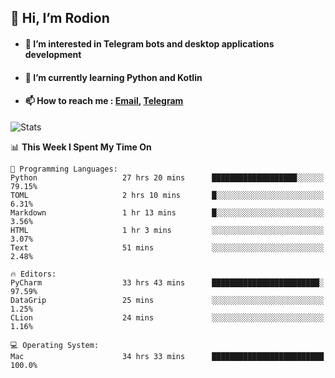 ## 👋 Hi, I’m Rodion
- #### 👀 I’m interested in Telegram bots and desktop applications development
- #### 🌱 I’m currently learning Python and Kotlin
- #### 📫 How to reach me : [Email](mailto:me@lavn.ml), [Telegram](https://t.me/fast_geek)

![Stats](https://github-readme-stats.vercel.app/api?username=fast-geek&show_icons=true&theme=react&hide=issues&count_private=true&layout=compact)


<!--START_SECTION:waka-->
📊 **This Week I Spent My Time On** 

```text
💬 Programming Languages: 
Python                   27 hrs 20 mins      ███████████████████░░░░░░   79.15% 
TOML                     2 hrs 10 mins       █░░░░░░░░░░░░░░░░░░░░░░░░   6.31% 
Markdown                 1 hr 13 mins        █░░░░░░░░░░░░░░░░░░░░░░░░   3.56% 
HTML                     1 hr 3 mins         ░░░░░░░░░░░░░░░░░░░░░░░░░   3.07% 
Text                     51 mins             ░░░░░░░░░░░░░░░░░░░░░░░░░   2.48%

🔥 Editors: 
PyCharm                  33 hrs 43 mins      ████████████████████████░   97.59% 
DataGrip                 25 mins             ░░░░░░░░░░░░░░░░░░░░░░░░░   1.25% 
CLion                    24 mins             ░░░░░░░░░░░░░░░░░░░░░░░░░   1.16%

💻 Operating System: 
Mac                      34 hrs 33 mins      █████████████████████████   100.0%

```


<!--END_SECTION:waka-->
